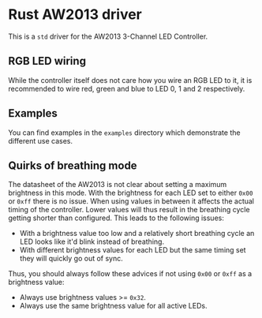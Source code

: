 # Rust AW2013 driver

This is a `std` driver for the AW2013 3-Channel LED Controller.

## RGB LED wiring

While the controller itself does not care how you wire an RGB LED to it, it is recommended to wire red, green and blue
to LED 0, 1 and 2 respectively.

## Examples

You can find examples in the `examples` directory which demonstrate the different use cases.

## Quirks of breathing mode

The datasheet of the AW2013 is not clear about setting a maximum brightness in this mode. With the brightness for each
LED set to either `0x00` or `0xff` there is no issue. When using values in between it affects the actual timing of the
controller. Lower values will thus result in the breathing cycle getting shorter than configured. This leads to the
following issues:

- With a brightness value too low and a relatively short breathing cycle an LED looks like it'd blink instead of
  breathing.
- With different brightness values for each LED but the same timing set they will quickly go out of sync. 

Thus, you should always follow these advices if not using `0x00` or `0xff` as a brightness value:

- Always use brightness values >= `0x32`.
- Always use the same brightness value for all active LEDs.
